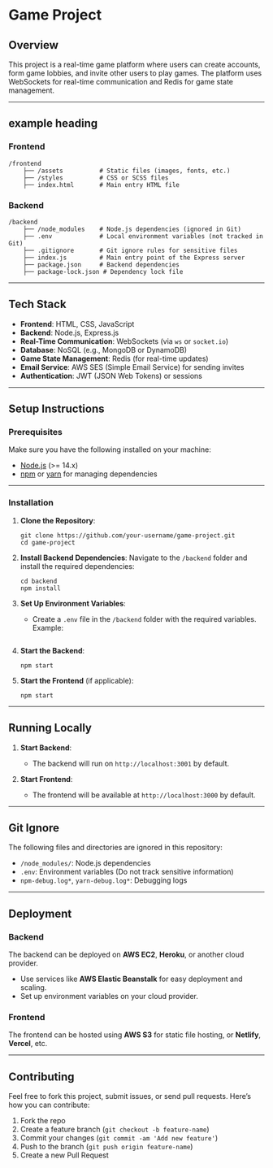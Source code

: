 # Game Project

## Overview
This project is a real-time game platform where users can create accounts, form game lobbies, and invite other users to play games. The platform uses WebSockets for real-time communication and Redis for game state management.

---

## example heading

### Frontend
```
/frontend
    ├── /assets          # Static files (images, fonts, etc.)
    ├── /styles          # CSS or SCSS files
    ├── index.html       # Main entry HTML file
```

### Backend
```
/backend
    ├── /node_modules    # Node.js dependencies (ignored in Git)
    ├── .env             # Local environment variables (not tracked in Git)
    ├── .gitignore       # Git ignore rules for sensitive files
    ├── index.js         # Main entry point of the Express server
    ├── package.json     # Backend dependencies
    ├── package-lock.json # Dependency lock file
```

---

## Tech Stack

- **Frontend**: HTML, CSS, JavaScript
- **Backend**: Node.js, Express.js
- **Real-Time Communication**: WebSockets (via `ws` or `socket.io`)
- **Database**: NoSQL (e.g., MongoDB or DynamoDB)
- **Game State Management**: Redis (for real-time updates)
- **Email Service**: AWS SES (Simple Email Service) for sending invites
- **Authentication**: JWT (JSON Web Tokens) or sessions

---

## Setup Instructions

### Prerequisites

Make sure you have the following installed on your machine:
- [Node.js](https://nodejs.org/) (>= 14.x)
- [npm](https://www.npmjs.com/) or [yarn](https://yarnpkg.com/) for managing dependencies

---

### Installation

1. **Clone the Repository**:
   ```
   git clone https://github.com/your-username/game-project.git
   cd game-project
   ```

2. **Install Backend Dependencies**:
   Navigate to the `/backend` folder and install the required dependencies:
   ``` 
   cd backend
   npm install
   ```

3. **Set Up Environment Variables**:
   - Create a `.env` file in the `/backend` folder with the required variables. Example:
     ``` 

     ```

4. **Start the Backend**:
   ``` 
   npm start
   ```


5. **Start the Frontend** (if applicable):
   ``` 
   npm start
   ```

---

## Running Locally

1. **Start Backend**:
   - The backend will run on `http://localhost:3001` by default.

2. **Start Frontend**:
   - The frontend will be available at `http://localhost:3000` by default.

---

## Git Ignore

The following files and directories are ignored in this repository:
- `/node_modules/`: Node.js dependencies
- `.env`: Environment variables (Do not track sensitive information)
- `npm-debug.log*`, `yarn-debug.log*`: Debugging logs

---

## Deployment

### Backend

The backend can be deployed on **AWS EC2**, **Heroku**, or another cloud provider. 

- Use services like **AWS Elastic Beanstalk** for easy deployment and scaling.
- Set up environment variables on your cloud provider.

### Frontend

The frontend can be hosted using **AWS S3** for static file hosting, or **Netlify**, **Vercel**, etc.

---

## Contributing

Feel free to fork this project, submit issues, or send pull requests. Here’s how you can contribute:

1. Fork the repo
2. Create a feature branch (`git checkout -b feature-name`)
3. Commit your changes (`git commit -am 'Add new feature'`)
4. Push to the branch (`git push origin feature-name`)
5. Create a new Pull Request
